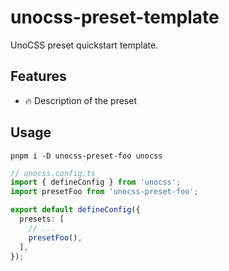 # unocss-preset-template

UnoCSS preset quickstart template.

## Features

- 🔥 Description of the preset

## Usage

```shell
pnpm i -D unocss-preset-foo unocss
```

```ts
// unocss.config.ts
import { defineConfig } from 'unocss';
import presetFoo from 'unocss-preset-foo';

export default defineConfig({
  presets: [
    // ...
    presetFoo(),
  ],
});
```
